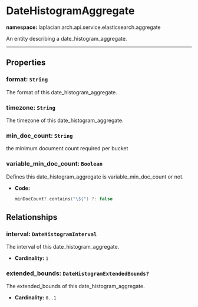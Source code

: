 # **DateHistogramAggregate**
**namespace:** laplacian.arch.api.service.elasticsearch.aggregate

An entity describing a date_histogram_aggregate.



---

## Properties

### format: `String`
The format of this date_histogram_aggregate.

### timezone: `String`
The timezone of this date_histogram_aggregate.

### min_doc_count: `String`
the minimum document count required per bucket


### variable_min_doc_count: `Boolean`
Defines this date_histogram_aggregate is variable_min_doc_count or not.
- **Code:**
  ```kotlin
  minDocCount?.contains("\${") ?: false
  ```

## Relationships

### interval: `DateHistogramInterval`
The interval of this date_histogram_aggregate.
- **Cardinality:** `1`

### extended_bounds: `DateHistogramExtendedBounds?`
The extended_bounds of this date_histogram_aggregate.
- **Cardinality:** `0..1`